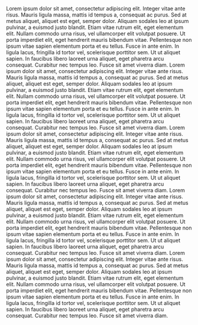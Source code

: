 Lorem ipsum dolor sit amet, consectetur adipiscing elit. Integer vitae ante risus. Mauris ligula massa, mattis id tempus a, consequat ac purus. Sed at metus aliquet, aliquet est eget, semper dolor. Aliquam sodales leo at ipsum pulvinar, a euismod justo blandit. Etiam vitae rutrum elit, eget elementum elit. Nullam commodo urna risus, vel ullamcorper elit volutpat posuere. Ut porta imperdiet elit, eget hendrerit mauris bibendum vitae. Pellentesque non ipsum vitae sapien elementum porta et eu tellus. Fusce in ante enim. In ligula lacus, fringilla id tortor vel, scelerisque porttitor sem. Ut ut aliquet sapien. In faucibus libero laoreet urna aliquet, eget pharetra arcu consequat. Curabitur nec tempus leo. Fusce sit amet viverra diam.
Lorem ipsum dolor sit amet, consectetur adipiscing elit. Integer vitae ante risus. Mauris ligula massa, mattis id tempus a, consequat ac purus. Sed at metus aliquet, aliquet est eget, semper dolor. Aliquam sodales leo at ipsum pulvinar, a euismod justo blandit. Etiam vitae rutrum elit, eget elementum elit. Nullam commodo urna risus, vel ullamcorper elit volutpat posuere. Ut porta imperdiet elit, eget hendrerit mauris bibendum vitae. Pellentesque non ipsum vitae sapien elementum porta et eu tellus. Fusce in ante enim. In ligula lacus, fringilla id tortor vel, scelerisque porttitor sem. Ut ut aliquet sapien. In faucibus libero laoreet urna aliquet, eget pharetra arcu consequat. Curabitur nec tempus leo. Fusce sit amet viverra diam.
Lorem ipsum dolor sit amet, consectetur adipiscing elit. Integer vitae ante risus. Mauris ligula massa, mattis id tempus a, consequat ac purus. Sed at metus aliquet, aliquet est eget, semper dolor. Aliquam sodales leo at ipsum pulvinar, a euismod justo blandit. Etiam vitae rutrum elit, eget elementum elit. Nullam commodo urna risus, vel ullamcorper elit volutpat posuere. Ut porta imperdiet elit, eget hendrerit mauris bibendum vitae. Pellentesque non ipsum vitae sapien elementum porta et eu tellus. Fusce in ante enim. In ligula lacus, fringilla id tortor vel, scelerisque porttitor sem. Ut ut aliquet sapien. In faucibus libero laoreet urna aliquet, eget pharetra arcu consequat. Curabitur nec tempus leo. Fusce sit amet viverra diam.
Lorem ipsum dolor sit amet, consectetur adipiscing elit. Integer vitae ante risus. Mauris ligula massa, mattis id tempus a, consequat ac purus. Sed at metus aliquet, aliquet est eget, semper dolor. Aliquam sodales leo at ipsum pulvinar, a euismod justo blandit. Etiam vitae rutrum elit, eget elementum elit. Nullam commodo urna risus, vel ullamcorper elit volutpat posuere. Ut porta imperdiet elit, eget hendrerit mauris bibendum vitae. Pellentesque non ipsum vitae sapien elementum porta et eu tellus. Fusce in ante enim. In ligula lacus, fringilla id tortor vel, scelerisque porttitor sem. Ut ut aliquet sapien. In faucibus libero laoreet urna aliquet, eget pharetra arcu consequat. Curabitur nec tempus leo. Fusce sit amet viverra diam.
Lorem ipsum dolor sit amet, consectetur adipiscing elit. Integer vitae ante risus. Mauris ligula massa, mattis id tempus a, consequat ac purus. Sed at metus aliquet, aliquet est eget, semper dolor. Aliquam sodales leo at ipsum pulvinar, a euismod justo blandit. Etiam vitae rutrum elit, eget elementum elit. Nullam commodo urna risus, vel ullamcorper elit volutpat posuere. Ut porta imperdiet elit, eget hendrerit mauris bibendum vitae. Pellentesque non ipsum vitae sapien elementum porta et eu tellus. Fusce in ante enim. In ligula lacus, fringilla id tortor vel, scelerisque porttitor sem. Ut ut aliquet sapien. In faucibus libero laoreet urna aliquet, eget pharetra arcu consequat. Curabitur nec tempus leo. Fusce sit amet viverra diam.